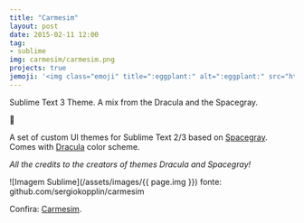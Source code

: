 ```yaml
---
title: "Carmesim"
layout: post
date: 2015-02-11 12:00
tag:
- sublime
img: carmesim/carmesim.png
projects: true
jemoji: '<img class="emoji" title=":eggplant:" alt=":eggplant:" src="https://assets.github.com/images/icons/emoji/unicode/1f346.png" height="20" width="20" align="absmiddle">'
---
```

Sublime Text 3 Theme. A mix from the Dracula and the Spacegray.

:eggplant:

A set of custom UI themes for Sublime Text 2/3 based on [Spacegray](https://github.com/kkga/spacegray). Comes with [Dracula](https://github.com/zenorocha/dracula-theme) color scheme.

*All the credits to the creators of themes Dracula and Spacegray!*

![Imagem Sublime](/assets/images/{{ page.img }})
<span class="img-description">fonte: github.com/sergiokopplin/carmesim</span>

Confira: [Carmesim](https://packagecontrol.io/packages/Theme%20-%20Carmesim).
